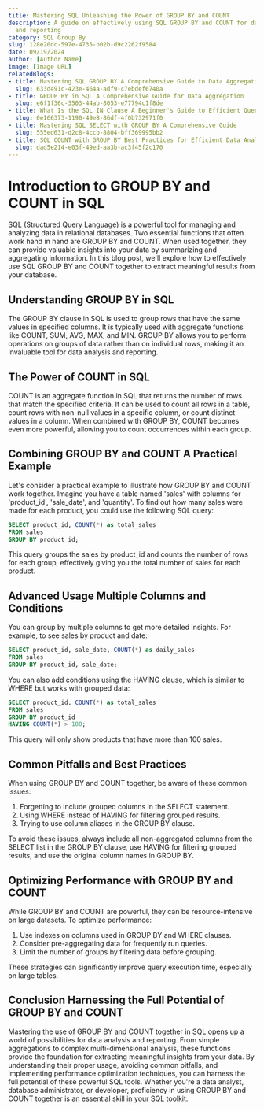```yaml
---
title: Mastering SQL Unleashing the Power of GROUP BY and COUNT
description: A guide on effectively using SQL GROUP BY and COUNT for data analysis
  and reporting
category: SQL Group By
slug: 128e20dc-597e-4735-b02b-d9c2262f9584
date: 09/19/2024
author: [Author Name]
image: [Image URL]
relatedBlogs:
- title: Mastering SQL GROUP BY A Comprehensive Guide to Data Aggregation
  slug: 633d491c-423e-464a-adf9-c7ebdef6740a
- title: GROUP BY in SQL A Comprehensive Guide for Data Aggregation
  slug: e6f1f36c-3503-44ab-8053-e77794c1f8de
- title: What Is the SQL IN Clause A Beginner's Guide to Efficient Querying
  slug: 0e166373-1190-49e8-86df-4f0b732971f0
- title: Mastering SQL SELECT with GROUP BY A Comprehensive Guide
  slug: 555ed631-d2c8-4ccb-8804-bff369995bb2
- title: SQL COUNT with GROUP BY Best Practices for Efficient Data Analysis
  slug: dad5e214-e03f-49ed-aa3b-ac3f45f2c170
---
```


# Introduction to GROUP BY and COUNT in SQL

SQL (Structured Query Language) is a powerful tool for managing and analyzing data in relational databases. Two essential functions that often work hand in hand are GROUP BY and COUNT. When used together, they can provide valuable insights into your data by summarizing and aggregating information. In this blog post, we'll explore how to effectively use SQL GROUP BY and COUNT together to extract meaningful results from your database.

## Understanding GROUP BY in SQL

The GROUP BY clause in SQL is used to group rows that have the same values in specified columns. It is typically used with aggregate functions like COUNT, SUM, AVG, MAX, and MIN. GROUP BY allows you to perform operations on groups of data rather than on individual rows, making it an invaluable tool for data analysis and reporting.

## The Power of COUNT in SQL

COUNT is an aggregate function in SQL that returns the number of rows that match the specified criteria. It can be used to count all rows in a table, count rows with non-null values in a specific column, or count distinct values in a column. When combined with GROUP BY, COUNT becomes even more powerful, allowing you to count occurrences within each group.

## Combining GROUP BY and COUNT A Practical Example

Let's consider a practical example to illustrate how GROUP BY and COUNT work together. Imagine you have a table named 'sales' with columns for 'product_id', 'sale_date', and 'quantity'. To find out how many sales were made for each product, you could use the following SQL query:

```sql
SELECT product_id, COUNT(*) as total_sales
FROM sales
GROUP BY product_id;
```

This query groups the sales by product_id and counts the number of rows for each group, effectively giving you the total number of sales for each product.

## Advanced Usage Multiple Columns and Conditions

You can group by multiple columns to get more detailed insights. For example, to see sales by product and date:

```sql
SELECT product_id, sale_date, COUNT(*) as daily_sales
FROM sales
GROUP BY product_id, sale_date;
```

You can also add conditions using the HAVING clause, which is similar to WHERE but works with grouped data:

```sql
SELECT product_id, COUNT(*) as total_sales
FROM sales
GROUP BY product_id
HAVING COUNT(*) > 100;
```

This query will only show products that have more than 100 sales.

## Common Pitfalls and Best Practices

When using GROUP BY and COUNT together, be aware of these common issues:

1. Forgetting to include grouped columns in the SELECT statement.
2. Using WHERE instead of HAVING for filtering grouped results.
3. Trying to use column aliases in the GROUP BY clause.

To avoid these issues, always include all non-aggregated columns from the SELECT list in the GROUP BY clause, use HAVING for filtering grouped results, and use the original column names in GROUP BY.

## Optimizing Performance with GROUP BY and COUNT

While GROUP BY and COUNT are powerful, they can be resource-intensive on large datasets. To optimize performance:

1. Use indexes on columns used in GROUP BY and WHERE clauses.
2. Consider pre-aggregating data for frequently run queries.
3. Limit the number of groups by filtering data before grouping.

These strategies can significantly improve query execution time, especially on large tables.

## Conclusion Harnessing the Full Potential of GROUP BY and COUNT

Mastering the use of GROUP BY and COUNT together in SQL opens up a world of possibilities for data analysis and reporting. From simple aggregations to complex multi-dimensional analysis, these functions provide the foundation for extracting meaningful insights from your data. By understanding their proper usage, avoiding common pitfalls, and implementing performance optimization techniques, you can harness the full potential of these powerful SQL tools. Whether you're a data analyst, database administrator, or developer, proficiency in using GROUP BY and COUNT together is an essential skill in your SQL toolkit.